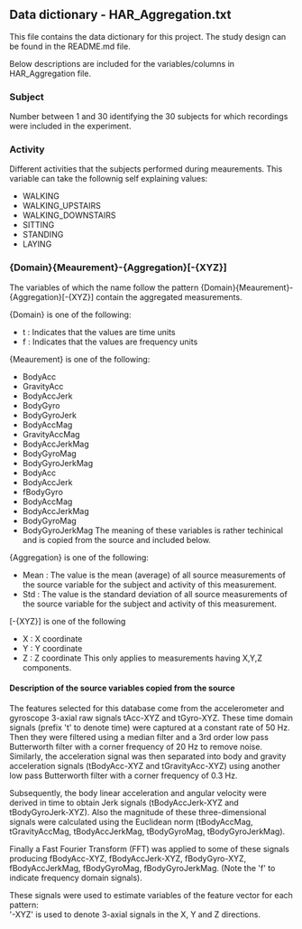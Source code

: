 ## Data dictionary - HAR_Aggregation.txt

This file contains the data dictionary for this project.
The study design can be found in the README.md file.

Below descriptions are included for the variables/columns in HAR_Aggregation file.

### Subject

Number between 1 and 30 identifying the 30 subjects for which recordings were included in the experiment.

### Activity

Different activities that the subjects performed during meaurements.
This variable can take the follownig self explaining values:
- WALKING
- WALKING_UPSTAIRS
- WALKING_DOWNSTAIRS
- SITTING
- STANDING
- LAYING

### {Domain}{Meaurement}-{Aggregation}[-{XYZ}]

The variables of which the name follow the pattern {Domain}{Meaurement}-{Aggregation}[-{XYZ}] contain the aggregated measurements.

{Domain} is one of the following:
- t : Indicates that the values are time units
- f : Indicates that the values are frequency units

{Meaurement} is one of the following:
- BodyAcc
- GravityAcc
- BodyAccJerk
- BodyGyro
- BodyGyroJerk
- BodyAccMag
- GravityAccMag
- BodyAccJerkMag
- BodyGyroMag
- BodyGyroJerkMag
- BodyAcc
- BodyAccJerk
- fBodyGyro
- BodyAccMag
- BodyAccJerkMag
- BodyGyroMag
- BodyGyroJerkMag
The meaning of these variables is rather techinical and is copied from the source and included below.

{Aggregation} is one of the following:
- Mean : The value is the mean (average) of all source measurements of the source variable for the subject and activity of this measurement.
- Std : The value is the standard deviation of all source measurements of the source variable for the subject and activity of this measurement.

[-{XYZ}] is one of the following
- X : X coordinate
- Y : Y coordinate 
- Z : Z coordinate
This only applies to measurements having X,Y,Z components.


#### Description of the source variables copied from the source

The features selected for this database come from the accelerometer and gyroscope 3-axial raw signals tAcc-XYZ and tGyro-XYZ. These time domain signals (prefix 't' to denote time) were captured at a constant rate of 50 Hz. Then they were filtered using a median filter and a 3rd order low pass Butterworth filter with a corner frequency of 20 Hz to remove noise. Similarly, the acceleration signal was then separated into body and gravity acceleration signals (tBodyAcc-XYZ and tGravityAcc-XYZ) using another low pass Butterworth filter with a corner frequency of 0.3 Hz. 

Subsequently, the body linear acceleration and angular velocity were derived in time to obtain Jerk signals (tBodyAccJerk-XYZ and tBodyGyroJerk-XYZ). Also the magnitude of these three-dimensional signals were calculated using the Euclidean norm (tBodyAccMag, tGravityAccMag, tBodyAccJerkMag, tBodyGyroMag, tBodyGyroJerkMag). 

Finally a Fast Fourier Transform (FFT) was applied to some of these signals producing fBodyAcc-XYZ, fBodyAccJerk-XYZ, fBodyGyro-XYZ, fBodyAccJerkMag, fBodyGyroMag, fBodyGyroJerkMag. (Note the 'f' to indicate frequency domain signals). 

These signals were used to estimate variables of the feature vector for each pattern:  
'-XYZ' is used to denote 3-axial signals in the X, Y and Z directions.

